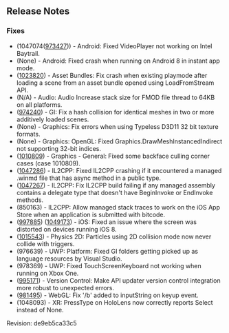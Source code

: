 ## Release Notes

### Fixes

-   (1047074([973427](https://issuetracker.unity3d.com/product/unity/issues/guid/973427/))) - Android: Fixed VideoPlayer not working on Intel Baytrail.
-   (None) - Android: Fixed crash when running on Android 8 in instant app mode.
-   ([1023820](https://issuetracker.unity3d.com/product/unity/issues/guid/1023820/)) - Asset Bundles: Fix crash when existing playmode after loading a scene from an asset bundle opened using LoadFromStream API.
-   (N/A) - Audio: Audio Increase stack size for FMOD file thread to 64KB on all platforms.
-   ([974240](https://issuetracker.unity3d.com/product/unity/issues/guid/974240/)) - GI: Fix a hash collision for identical meshes in two or more additively loaded scenes.
-   (None) - Graphics: Fix errors when using Typeless D3D11 32 bit texture formats.
-   (None) - Graphics: OpenGL: Fixed Graphics.DrawMeshInstancedIndirect not supporting 32-bit indices.
-   ([1010809](https://issuetracker.unity3d.com/product/unity/issues/guid/1010809/)) - Graphics - General: Fixed some backface culling corner cases (case 1010809).
-   ([1047286](https://issuetracker.unity3d.com/product/unity/issues/guid/1047286/)) - IL2CPP: Fixed IL2CPP crashing if it encountered a managed .winmd file that has async method in a public type.
-   ([1047267](https://issuetracker.unity3d.com/product/unity/issues/guid/1047267/)) - IL2CPP: Fix IL2CPP build failing if any managed assembly contains a delegate type that doesn\'t have BeginInvoke or EndInvoke methods.
-   \(850163\) - IL2CPP: Allow managed stack traces to work on the iOS App Store when an application is submitted with bitcode.
-   ([997885](https://issuetracker.unity3d.com/product/unity/issues/guid/997885)) ([1049173](https://issuetracker.unity3d.com/product/unity/issues/guid/1049173/)) - iOS: Fixed an issue where the screen was distorted on devices running iOS 8.
-   ([1015543](https://issuetracker.unity3d.com/product/unity/issues/guid/1015543/)) - Physics 2D: Particles using 2D collision mode now never collide with triggers.
-   \(976639\) - UWP: Platform: Fixed GI folders getting picked up as language resources by Visual Studio.
-   \(978369\) - UWP: Fixed TouchScreenKeyboard not working when running on Xbox One.
-   ([995171](https://issuetracker.unity3d.com/product/unity/issues/guid/995171/)) - Version Control: Make API updater version control integration more robust to unexpected errors.
-   ([981495](https://issuetracker.unity3d.com/product/unity/issues/guid/981495/)) - WebGL: Fix \'/b\' added to inputString on keyup event.
-   \(1048093\) - XR: PressType on HoloLens now correctly reports Select instead of None.

Revision: de9eb5ca33c5
